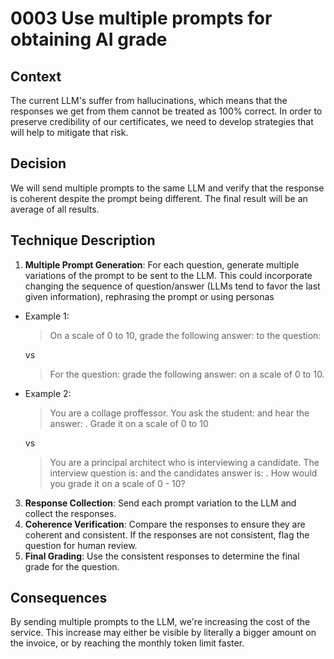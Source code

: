 # 0003 Use multiple prompts for obtaining AI grade

## Context

The current LLM's suffer from hallucinations, which means that the responses we get from them cannot be treated as 100% correct.
In order to preserve credibility of our certificates, we need to develop strategies that will help to mitigate that risk. 

## Decision

We will send multiple prompts to the same LLM and verify that the response is coherent despite the prompt being different.
The final result will be an average of all results.

## Technique Description

1. **Multiple Prompt Generation**: For each question, generate multiple variations of the prompt to be sent to the LLM. This could incorporate changing the sequence of question/answer (LLMs tend to favor the last given information), rephrasing the prompt or using personas
  - Example 1:  
    > On a scale of 0 to 10, grade the following answer: <submitted answer> to the question: <question>

    vs

    > For the question: <question> grade the following answer: <submitted answer> on a scale of 0 to 10.
  - Example 2:  
    > You are a collage proffessor. You ask the student: <question> and hear the answer: <submitted answer>. Grade it on a scale of 0 to 10

    vs

    > You are a principal architect who is interviewing a candidate. The interview question is: <question> and the candidates answer is: <submitted answer>. How would you grade it on a scale of 0 - 10?
3. **Response Collection**: Send each prompt variation to the LLM and collect the responses.
4. **Coherence Verification**: Compare the responses to ensure they are coherent and consistent. If the responses are not consistent, flag the question for human review.
5. **Final Grading**: Use the consistent responses to determine the final grade for the question.

## Consequences

By sending multiple prompts to the LLM, we're increasing the cost of the service. This increase may either be visible
by literally a bigger amount on the invoice, or by reaching the monthly token limit faster.
